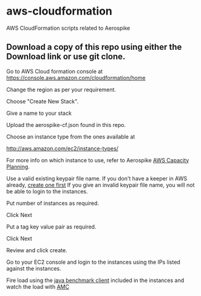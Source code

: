 aws-cloudformation
==================

AWS CloudFormation scripts related to Aerospike

## Download a copy of this repo using either the Download link or use git clone.

Go to AWS Cloud formation console at https://console.aws.amazon.com/cloudformation/home

Change the region as per your requirement.

Choose "Create New Stack".

Give a name to your stack

Upload the aerospike-cf.json found in this repo.

Choose an instance type from the ones available at

http://aws.amazon.com/ec2/instance-types/

For more info on which instance to use, refer to Aerospike [AWS Capacity Planning](http://www.aerospike.com/docs/operations/aws/capacity_planning.html).

Use a valid existing keypair file name. If you don't have a keeper in AWS already, [create one first](http://docs.aws.amazon.com/gettingstarted/latest/wah/getting-started-create-key-pair.html) If you give an invalid keypair file name, you will not be able to login to the instances.

Put number of instances as required.

Click Next

Put a tag key value pair as required.

Click Next

Review and click create.

Go to your EC2 console and login to the instances using the IPs listed against the instances.

Fire load using the [java benchmark client](http://www.aerospike.com/docs/client/java/benchmarks.html) included in the instances and watch the load with [AMC](http://www.aerospike.com/docs/amc/) 

